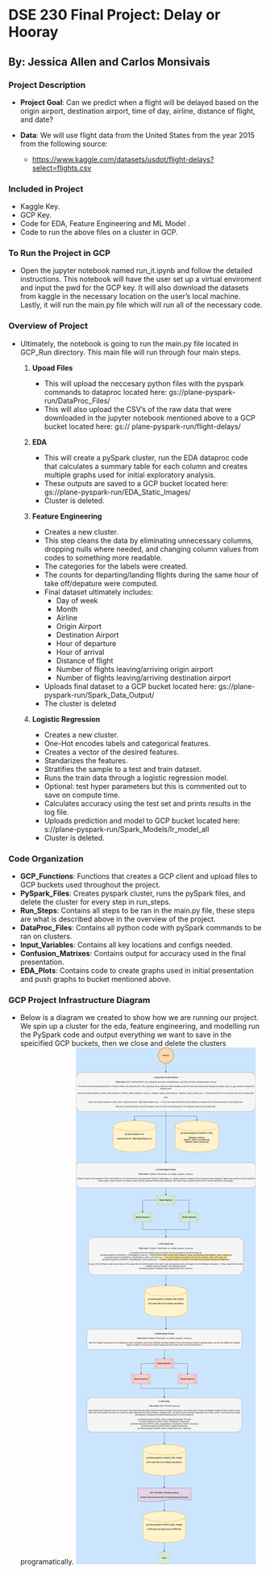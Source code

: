 # DSE 230 Final Project: Delay or Hooray
## By: Jessica Allen and Carlos Monsivais

### Project Description
* **Project Goal**: Can we predict when a flight will be delayed based on the origin airport, destination airport, time of day, airline, distance of flight, and date?

* **Data**: We will use flight data from the United States from the year 2015 from the following source:
    * https://www.kaggle.com/datasets/usdot/flight-delays?select=flights.csv

### Included in Project
- Kaggle Key.
- GCP Key.
- Code for EDA, Feature Engineering and ML Model .
- Code to run the above files on a cluster in GCP.

### To Run the Project in GCP
* Open the jupyter notebook named run_it.ipynb and follow the detailed instructions. This notebook will have the user set up a virtual enviroment and input the pwd for the GCP key.  It will also download the datasets from kaggle in the necessary location on the user’s local machine. Lastly, it will run the main.py file which will run all of the necessary code.


### Overview of Project
* Ultimately, the notebook is going to run the main.py file located in GCP_Run directory. This main file will run through four main steps. 
    1. **Upoad Files**
        - This will upload the neccesary python files with the pyspark commands to dataproc located here: gs://plane-pyspark-run/DataProc_Files/
        - This will also upload the CSV’s of the raw data that were downloaded in the jupyter notebook mentioned above to a GCP bucket located here: gs://   plane-pyspark-run/flight-delays/

    2. **EDA**
        - This will create a pySpark cluster,  run the EDA dataproc code that calculates a summary table for each column and creates multiple graphs used for initial exploratory analysis.
        - These outputs are saved to a GCP bucket located here: gs://plane-pyspark-run/EDA_Static_Images/
        -  Cluster is deleted.
    
    3. **Feature Engineering**
        - Creates a new cluster.
        - This step cleans the data by eliminating unnecessary columns, dropping nulls where needed, and changing column values from codes to something more readable.
        - The categories for the labels were  created.
        - The counts for departing/landing flights during the same hour of take off/depature were computed.
        - Final dataset ultimately includes: 
            - Day of week
            - Month
            - Airline
            - Origin Airport
            - Destination Airport
            - Hour of departure
            - Hour of arrival
            - Distance of flight
            - Number of flights leaving/arriving origin airport
            - Number of flights leaving/arriving destination airport
        - Uploads final dataset to a GCP bucket located here: gs://plane-pyspark-run/Spark_Data_Output/
        - The cluster is deleted

    4. **Logistic Regression**
        - Creates a new cluster.
        - One-Hot encodes labels and categorical features.
        - Creates a vector of the desired features.
        - Standarizes the features.
        - Stratifies the sample to a test and train dataset.
        - Runs the train data through a logistic regression model.
        - Optional: test hyper parameters but this is commented out to save on compute time.
        - Calculates accuracy using the test set and prints results in the log file.
        - Uploads prediction and model to GCP bucket located here: s://plane-pyspark-run/Spark_Models/lr_model_all
        - Cluster is deleted.

### Code Organization
- **GCP_Functions**: Functions that creates a GCP client and upload files to GCP buckets used throughout the project.
- **PySpark_Files**: Creates pyspark cluster, runs the pySpark files, and delete the cluster for every step in run_steps.
- **Run_Steps**: Contains all steps to be ran in the main.py file, these steps are what is described above in the overview of the project.
- **DataProc_Files**: Contains all python code with pySpark commands to be ran on clusters.
- **Input_Variables**: Contains all key locations and configs needed.
- **Confusion_Matrixes**: Contains output for accuracy used in the final presentation.
- **EDA_Plots**: Contains code to create graphs used in initial presentation and push graphs to bucket mentioned above.

### GCP Project Infrastructure Diagram
- Below is a diagram we created to show how we are running our project. We spin up a cluster for the eda, feature engineering, and modelling run the PySpark
code and output everything we want to save in the speicified GCP buckets, then we close and delete the clusters programatically.
![travis_scott](/GCP_Run/gcp_run_diagram.png)